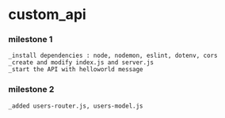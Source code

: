 # custom_api

### milestone 1
    _install dependencies : node, nodemon, eslint, dotenv, cors
    _create and modify index.js and server.js
    _start the API with helloworld message

### milestone 2
    _added users-router.js, users-model.js

